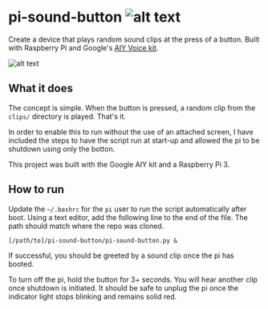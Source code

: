# pi-sound-button ![alt text](https://www.unifiedremote.com/content/logos/RaspberryPi.png "Raspberry Pi")

Create a device that plays random sound clips at the press of a button. Built with Raspberry Pi and Google's [AIY Voice kit](https://aiyprojects.withgoogle.com/voice/).

![alt text](https://aiyprojects.withgoogle.com/static/images/voice-v2/product_voice@1x.png  "Google AIY kit")
## What it does
The concept is simple. When the button is pressed, a random clip from the ```clips/``` directory is played. That's it.

In order to enable this to run without the use of an attached screen, I have included the steps to have the script run at start-up and allowed the pi to be shutdown using only the botton.

This project was built with the Google AIY kit and a Raspberry Pi 3.

## How to run

Update the ```~/.bashrc``` for the ```pi``` user to run the script automatically after boot. Using a text editor, add the following line to the end of the file. The path should match where the repo was cloned.
```
[/path/to]/pi-sound-button/pi-sound-button.py &
```
If successful, you should be greeted by a sound clip once the pi has booted.

To turn off the pi, hold the button for 3+ seconds. You will hear another clip once shutdown is initiated. It should be safe to unplug the pi once the indicator light stops blinking and remains solid red.